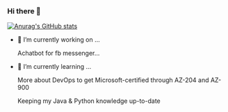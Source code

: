 ### Hi there 👋

[![Anurag's GitHub stats](https://github-readme-stats.vercel.app/api?username=MohamedBengezi)](https://github.com/anuraghazra/github-readme-stats)


- 🔭 I’m currently working on ...

  Achatbot for fb messenger...
- 🌱 I’m currently learning ...

  More about DevOps to get Microsoft-certified through AZ-204 and AZ-900
  
  Keeping my Java & Python knowledge up-to-date

